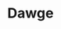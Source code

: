 ---
layout: page
title: Dawge
description: Manipulation with a Quadruped Robot
img: assets/img/dawge.jpeg
importance: 2
redirect: https://github.com/irmakguzey/DAWGE
category: work
---